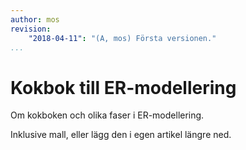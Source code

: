 ```yaml
---
author: mos
revision:
    "2018-04-11": "(A, mos) Första versionen."
...
```

Kokbok till ER-modellering
=======================

Om kokboken och olika faser i ER-modellering.

Inklusive mall, eller lägg den i egen artikel längre ned.
